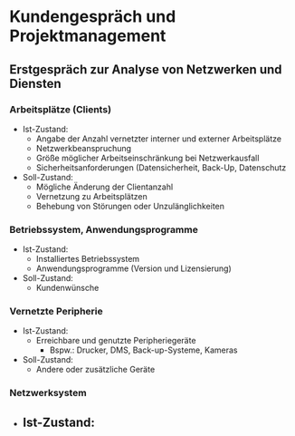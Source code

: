 # Kundengespräch und Projektmanagement

## Erstgespräch zur Analyse von Netzwerken und Diensten

### Arbeitsplätze (Clients)
- Ist-Zustand:
  - Angabe der Anzahl vernetzter interner und externer Arbeitsplätze
  - Netzwerkbeanspruchung
  - Größe möglicher Arbeitseinschränkung bei Netzwerkausfall
  - Sicherheitsanforderungen (Datensicherheit, Back-Up, Datenschutz
- Soll-Zustand:
  - Mögliche Änderung der Clientanzahl
  - Vernetzung zu Arbeitsplätzen
  - Behebung von Störungen oder Unzulänglichkeiten

### Betriebssystem, Anwendungsprogramme
- Ist-Zustand:
  - Installiertes Betriebssystem
  - Anwendungsprogramme (Version und Lizensierung)
- Soll-Zustand:
  - Kundenwünsche
 
### Vernetzte Peripherie
- Ist-Zustand:
  - Erreichbare und genutzte Peripheriegeräte
    - Bspw.: Drucker, DMS, Back-up-Systeme, Kameras
- Soll-Zustand:
  - Andere oder zusätzliche Geräte
 
### Netzwerksystem
- Ist-Zustand:
  - 

